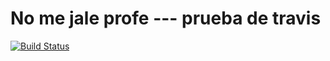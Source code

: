 # No me jale profe --- prueba de travis

[![Build Status](https://travis-ci.org/NickMostacero/PO.svg?branch=master)](https://travis-ci.org/NickMostacero/PO)
